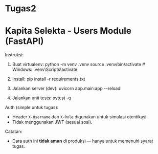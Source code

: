# Tugas2

# Kapita Selekta - Users Module (FastAPI)

Instruksi:
1. Buat virtualenv:
   python -m venv .venv
   source .venv/bin/activate   # Windows: .venv\Scripts\activate

2. Install:
   pip install -r requirements.txt

3. Jalankan server (dev):
   uvicorn app.main:app --reload

4. Jalankan unit tests:
   pytest -q

Auth (simple untuk tugas):
- Header `X-Username` dan `X-Role` digunakan untuk simulasi otentikasi.
- Tidak menggunakan JWT (sesuai soal).

Catatan:
- Cara auth ini **tidak aman** di produksi — hanya untuk memenuhi syarat tugas.
